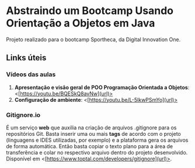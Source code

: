 # Abstraindo um Bootcamp Usando Orientação a Objetos em Java
Projeto realizado para o bootcamp Sportheca, da Digital Innovation One.

## **Links úteis**
### **Vídeos das aulas**
1. **Apresentação e visão geral de POO Programação Orientada a Objetos**: <[https://youtu.be/BQESkQ8avNw](url)>
2. **Configuração de ambiente**: <[https://youtu.be/L-5IkwPSmYo](url)>
### **Gitignore.io**
É um serviço __web__ que auxilia na criação de arquivos .gitignore para os repositórios Git. Basta inserir uma ou mais
__tags__ de acordo com o projeto (linguagens e IDES utilizadas, por exemplo) e a plataforma gera os arquivos de forma automática. Então basta copiar
o texto plano para a área de transferência e colar no respectivo arquivo dentro do projeto desenvolvido.
Disponível em <[https://www.toptal.com/developers/gitignore](url)>.
